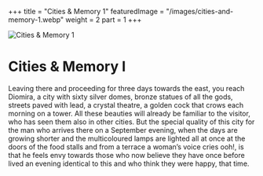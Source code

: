 +++
title = "Cities & Memory 1"
featuredImage = "/images/cities-and-memory-1.webp"
weight = 2
part = 1
+++

![Cities & Memory 1](/images/cities-and-memory-1.webp)

# Cities & Memory I

Leaving there and proceeding for three days towards the east, you reach Diomira, a city with sixty silver domes, bronze statues of all the gods, streets paved with lead, a crystal theatre, a golden cock that crows each morning on a tower. All these beauties will already be familiar to the visitor, who has seen them also in other cities. But the special quality of this city for the man who arrives there on a September evening, when the days are growing shorter and the multicoloured lamps are lighted all at once at the doors of the food stalls and from a terrace a woman’s voice cries ooh!, is that he feels envy towards those who now believe they have once before lived an evening identical to this and who think they were happy, that time.